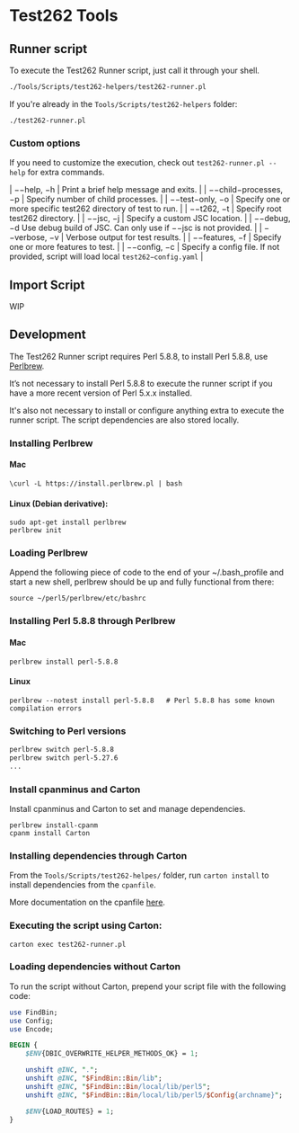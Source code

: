 # Test262 Tools

## Runner script

To execute the Test262 Runner script, just call it through your shell.

```sh
./Tools/Scripts/test262-helpers/test262-runner.pl
```

If you're already in the `Tools/Scripts/test262-helpers` folder:

```
./test262-runner.pl
```

### Custom options

If you need to customize the execution, check out `test262-runner.pl --help` for extra commands.

| −−help, −h | Print a brief help message and exits. |
| −−child−processes, −p | Specify number of child processes. |
| −−test−only, −o | Specify one or more specific test262 directory of test to run. |
| −−t262, −t | Specify root test262 directory. |
| −−jsc, −j | Specify a custom JSC location. |
| −−debug, −d Use debug build of JSC. Can only use if −−jsc <path> is not provided. |
| −−verbose, −v | Verbose output for test results. |
| −−features, −f | Specify one or more features to test. |
| −−config, −c | Specify a config file. If not provided, script will load local `test262−config.yaml` |

## Import Script

WIP

## Development

The Test262 Runner script requires Perl 5.8.8, to install Perl 5.8.8, use [Perlbrew](https://perlbrew.pl/).

It’s not necessary to install Perl 5.8.8 to execute the runner script if you have a more recent version of Perl 5.x.x installed.

It's also not necessary to install or configure anything extra to execute the runner script. The script dependencies are also stored locally.

### Installing Perlbrew

#### Mac

`\curl -L https://install.perlbrew.pl | bash`

#### Linux (Debian derivative):

```
sudo apt-get install perlbrew
perlbrew init
```

### Loading Perlbrew

Append the following piece of code to the end of your ~/.bash_profile and start a
new shell, perlbrew should be up and fully functional from there:

`source ~/perl5/perlbrew/etc/bashrc`

### Installing Perl 5.8.8 through Perlbrew

#### Mac

`perlbrew install perl-5.8.8`

#### Linux

`perlbrew --notest install perl-5.8.8   # Perl 5.8.8 has some known compilation errors`

### Switching to Perl versions

```sh
perlbrew switch perl-5.8.8
perlbrew switch perl-5.27.6
...
```

### Install cpanminus and Carton

Install cpanminus and Carton to set and manage dependencies.

```
perlbrew install-cpanm
cpanm install Carton
```

### Installing dependencies through Carton

From the `Tools/Scripts/test262-helpes/` folder, run `carton install` to install dependencies from the `cpanfile`.

More documentation on the cpanfile [here](https://metacpan.org/pod/distribution/Module-CPANfile/lib/cpanfile.pod).

### Executing the script using Carton:

```
carton exec test262-runner.pl
```

### Loading dependencies without Carton

To run the script without Carton, prepend your script file with the following code:

```perl
use FindBin;
use Config;
use Encode;

BEGIN {
    $ENV{DBIC_OVERWRITE_HELPER_METHODS_OK} = 1;

    unshift @INC, ".";
    unshift @INC, "$FindBin::Bin/lib";
    unshift @INC, "$FindBin::Bin/local/lib/perl5";
    unshift @INC, "$FindBin::Bin/local/lib/perl5/$Config{archname}";

    $ENV{LOAD_ROUTES} = 1;
}
```
